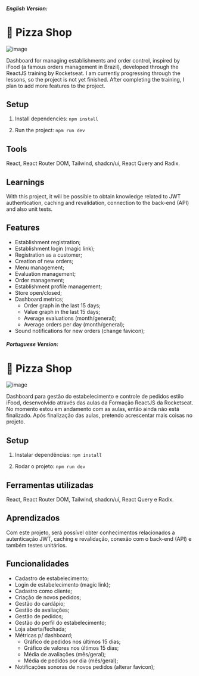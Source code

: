 ##### English Version:

# 🍕 Pizza Shop

![image](https://github.com/user-attachments/assets/96e49e93-8110-4e5b-812c-1d9d11a0c659)

Dashboard for managing establishments and order control, inspired by iFood (a famous orders management in Brazil), developed through the ReactJS training by Rocketseat. I am currently progressing through the lessons, so the project is not yet finished. After completing the training, I plan to add more features to the project.

## Setup

1. Install dependencies:
```npm install```

2. Run the project:
```npm run dev```

## Tools 

React, React Router DOM, Tailwind, shadcn/ui, React Query and Radix.

## Learnings

With this project, it will be possible to obtain knowledge related to JWT authentication, caching and revalidation, connection to the back-end (API) and also unit tests.

## Features

- Establishment registration;
- Establishment login (magic link);
- Registration as a customer;
- Creation of new orders;
- Menu management;
- Evaluation management;
- Order management;
- Establishment profile management;
- Store open/closed;
- Dashboard metrics;
  - Order graph in the last 15 days;
  - Value graph in the last 15 days;
  - Average evaluations (month/general);
  - Average orders per day (month/general);
- Sound notifications for new orders (change favicon);


##### Portuguese Version:

# 🍕 Pizza Shop

![image](https://github.com/user-attachments/assets/96e49e93-8110-4e5b-812c-1d9d11a0c659)

Dashboard para gestão do estabelecimento e controle de pedidos estilo iFood, desenvolvido através das aulas da Formação ReactJS da Rocketseat. No momento estou em andamento com as aulas, então ainda não está finalizado. Após finalização das aulas, pretendo acrescentar mais coisas no projeto.

## Setup

1. Instalar dependências:
```npm install```

2. Rodar o projeto:
```npm run dev```

## Ferramentas utilizadas

React, React Router DOM, Tailwind, shadcn/ui, React Query e Radix.

## Aprendizados

Com este projeto, será possível obter conhecimentos relacionados a autenticação JWT, caching e revalidação, conexão com o back-end (API) e também testes unitários.

## Funcionalidades

- Cadastro de estabelecimento;
- Login de estabelecimento (magic link);
- Cadastro como cliente;
- Criação de novos pedidos;
- Gestão do cardápio;
- Gestão de avaliações;
- Gestão de pedidos;
- Gestão do perfil do estabelecimento;
- Loja aberta/fechada;
- Métricas p/ dashboard;
  - Gráfico de pedidos nos últimos 15 dias;
  - Gráfico de valores nos últimos 15 dias;
  - Média de avaliações (mês/geral);
  - Média de pedidos por dia (mês/geral);
- Notificações sonoras de novos pedidos (alterar favicon);
